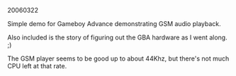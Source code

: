 20060322

Simple demo for Gameboy Advance demonstrating GSM audio playback.

Also included is the story of figuring out the GBA hardware as I went along. ;)

The GSM player seems to be good up to about 44Khz, but there's not much CPU left at that rate.
